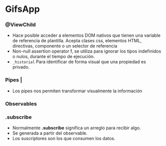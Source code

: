 # GifsApp

### @ViewChild

- Hace posible acceder a elementos DOM nativos que tienen una variable de referencia de plantilla. Acepta clases css, elementos HTML, directivas, componente o un selector de referencia
- Non-null assertion operator __!__, se utiliza para ignorar los tipos indefinidos o nulos, durante el tiempo de ejecución.
- ``` _historial ``` Para identificar de forma visual que una propiedad es privado.

### Pipes |
- Los pipes nos permiten transformar visualmente la información
### Observables
### .subscribe

- Normalmente __.subscribe__ significa un arreglo para recibir algo.
- Se generada a partir del observable.
- Los suscriptores  son los que consumen los datos.